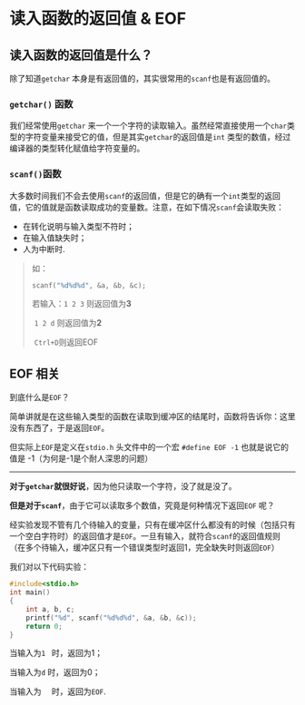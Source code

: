 # 读入函数的返回值 & EOF

## 读入函数的返回值是什么？

除了知道`getchar` 本身是有返回值的，其实很常用的`scanf`也是有返回值的。

### `getchar()` 函数

我们经常使用`getchar` 来一个一个字符的读取输入。虽然经常直接使用一个`char`类型的字符变量来接受它的值，但是其实`getchar`的返回值是`int` 类型的数值，经过编译器的类型转化赋值给字符变量的。

### `scanf()`函数

大多数时间我们不会去使用`scanf`的返回值，但是它的确有一个`int`类型的返回值，它的值就是函数读取成功的变量数。注意，在如下情况`scanf`会读取失败：

* 在转化说明与输入类型不符时；
* 在输入值缺失时；
* 人为中断时.

> 如：
>
> ```c
> scanf("%d%d%d", &a, &b, &c);
> ```
>
> 若输入：`1 2 3` 则返回值为**3**
>
> ​				`1 2 d` 则返回值为**2**
>
> ​				`Ctrl+D`则返回EOF

## EOF 相关

到底什么是`EOF`？

简单讲就是在这些输入类型的函数在读取到缓冲区的结尾时，函数将告诉你：这里没有东西了，于是返回`EOF`。

但实际上`EOF`是定义在`stdio.h` 头文件中的一个宏 `#define EOF -1` 也就是说它的值是 -1（为何是-1是个耐人深思的问题）

---

**对于`getchar`就很好说**，因为他只读取一个字符，没了就是没了。

**但是对于`scanf`**，由于它可以读取多个数值，究竟是何种情况下返回`EOF` 呢？

经实验发现不管有几个待输入的变量，只有在缓冲区什么都没有的时候（包括只有一个空白字符时）的返回值才是`EOF`。一旦有输入，就符合`scanf`的返回值规则（在多个待输入，缓冲区只有一个错误类型时返回1，完全缺失时则返回`EOF`）

我们对以下代码实验：

```c
#include<stdio.h>
int main()
{
	int a, b, c;
	printf("%d", scanf("%d%d%d", &a, &b, &c));
	return 0;
}
```

当输入为`1 ` 时，返回为1；

当输入为`d` 时，返回为0；

当输入为 `  `时，返回为`EOF`.